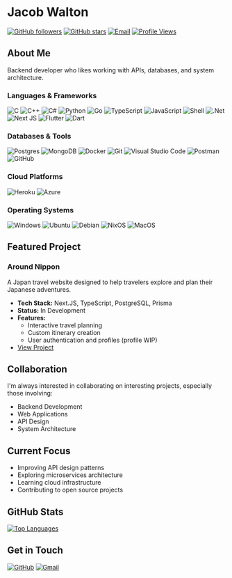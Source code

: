 # Jacob Walton

[![GitHub followers](https://img.shields.io/github/followers/Jacob-Walton?style=for-the-badge&logo=github&labelColor=black&color=1e4c68)](https://github.com/Jacob-Walton)
[![GitHub stars](https://img.shields.io/github/stars/Jacob-Walton?style=for-the-badge&logo=github&labelColor=black&color=1e4c68)](https://github.com/Jacob-Walton)
[![Email](https://img.shields.io/badge/Email-jacob--walton%40konpeki.co.uk-1e4c68?style=for-the-badge&logo=gmail&logoColor=white&labelColor=black)](mailto:jacob-walton@konpeki.co.uk)
[![Profile Views](https://komarev.com/ghpvc/?username=Jacob-Walton&style=for-the-badge&color=1e4c68)](https://github.com/Jacob-Walton)

## About Me

Backend developer who likes working with APIs, databases, and system architecture.

### Languages & Frameworks

![C](https://img.shields.io/badge/C-00599C?style=for-the-badge&logo=c&logoColor=white)
![C++](https://img.shields.io/badge/C++-00599C?style=for-the-badge&logo=c%2B%2B&logoColor=white)
![C#](https://img.shields.io/badge/C%23-%23239120.svg?style=for-the-badge&logo=c-sharp&logoColor=white)
![Python](https://img.shields.io/badge/python-3670A0?style=for-the-badge&logo=python&logoColor=ffdd54)
![Go](https://img.shields.io/badge/go-%2300ADD8.svg?style=for-the-badge&logo=go&logoColor=white)
![TypeScript](https://img.shields.io/badge/typescript-%23007ACC.svg?style=for-the-badge&logo=typescript&logoColor=white)
![JavaScript](https://img.shields.io/badge/JavaScript-F7DF1E?style=for-the-badge&logo=javascript&logoColor=black)
![Shell](https://img.shields.io/badge/Shell-121011?style=for-the-badge&logo=gnu-bash&logoColor=white)
![.Net](https://img.shields.io/badge/.NET-5C2D91?style=for-the-badge&logo=.net&logoColor=white)
![Next JS](https://img.shields.io/badge/Next-black?style=for-the-badge&logo=next.js&logoColor=white)
![Flutter](https://img.shields.io/badge/Flutter-02569B?style=for-the-badge&logo=flutter&logoColor=white)
![Dart](https://img.shields.io/badge/Dart-0175C2?style=for-the-badge&logo=dart&logoColor=white)

### Databases & Tools

![Postgres](https://img.shields.io/badge/postgres-%23316192.svg?style=for-the-badge&logo=postgresql&logoColor=white)
![MongoDB](https://img.shields.io/badge/MongoDB-%234ea94b.svg?style=for-the-badge&logo=mongodb&logoColor=white)
![Docker](https://img.shields.io/badge/docker-%230db7ed.svg?style=for-the-badge&logo=docker&logoColor=white)
![Git](https://img.shields.io/badge/git-%23F05033.svg?style=for-the-badge&logo=git&logoColor=white)
![Visual Studio Code](https://img.shields.io/badge/VS%20Code-0078d7.svg?style=for-the-badge&logo=visual-studio-code&logoColor=white)
![Postman](https://img.shields.io/badge/Postman-FF6C37?style=for-the-badge&logo=postman&logoColor=white)
![GitHub](https://img.shields.io/badge/GitHub-181717?style=for-the-badge&logo=github&logoColor=white)

### Cloud Platforms

![Heroku](https://img.shields.io/badge/Heroku-430098?style=for-the-badge&logo=heroku&logoColor=white)
![Azure](https://img.shields.io/badge/Microsoft_Azure-0089D6?style=for-the-badge&logo=microsoft-azure&logoColor=white)

### Operating Systems

![Windows](https://img.shields.io/badge/Windows-0078D6?style=for-the-badge&logo=windows&logoColor=white)
![Ubuntu](https://img.shields.io/badge/Ubuntu-E95420?style=for-the-badge&logo=ubuntu&logoColor=white)
![Debian](https://img.shields.io/badge/Debian-A81D33?style=for-the-badge&logo=debian&logoColor=white)
![NixOS](https://img.shields.io/badge/NixOS-5277C3?style=for-the-badge&logo=nixos&logoColor=white)
![MacOS](https://img.shields.io/badge/macOS-000000?style=for-the-badge&logo=apple&logoColor=white)

## Featured Project

### Around Nippon

A Japan travel website designed to help travelers explore and plan their Japanese adventures.

- **Tech Stack:** Next.JS, TypeScript, PostgreSQL, Prisma
- **Status:** In Development
- **Features:**
  - Interactive travel planning
  - Custom itinerary creation
  - User authentication and profiles (profile WIP)
- [View Project](https://github.com/Jacob-Walton/around-nippon)

## Collaboration

I'm always interested in collaborating on interesting projects, especially those involving:

- Backend Development
- Web Applications
- API Design
- System Architecture

## Current Focus

- Improving API design patterns
- Exploring microservices architecture
- Learning cloud infrastructure
- Contributing to open source projects

## GitHub Stats

[![Top Languages](https://github-readme-stats.vercel.app/api/top-langs/?username=Jacob-Walton&layout=compact&theme=radical&hide_border=true)](https://github.com/Jacob-Walton)

## Get in Touch

[![GitHub](https://img.shields.io/badge/github-%23121011.svg?style=for-the-badge&logo=github&logoColor=white)](https://github.com/Jacob-Walton)
[![Gmail](https://img.shields.io/badge/Email-D14836?style=for-the-badge&logo=gmail&logoColor=white)](mailto:jacob-walton@konpeki.co.uk)
